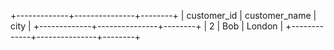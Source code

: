 +-------------+---------------+--------+
| customer_id | customer_name | city   |
+-------------+---------------+--------+
|      2      | Bob           | London |
+-------------+---------------+--------+

